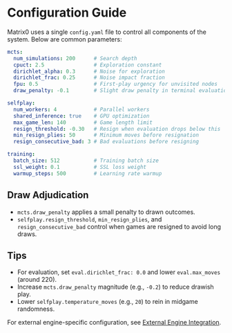 # Configuration Guide

Matrix0 uses a single `config.yaml` file to control all components of the system.
Below are common parameters:

```yaml
mcts:
  num_simulations: 200      # Search depth
  cpuct: 2.5                # Exploration constant
  dirichlet_alpha: 0.3      # Noise for exploration
  dirichlet_frac: 0.25      # Noise impact fraction
  fpu: 0.5                  # First-play urgency for unvisited nodes
  draw_penalty: -0.1        # Slight draw penalty in terminal evaluation

selfplay:
  num_workers: 4            # Parallel workers
  shared_inference: true    # GPU optimization
  max_game_len: 140         # Game length limit
  resign_threshold: -0.30   # Resign when evaluation drops below this
  min_resign_plies: 50      # Minimum moves before resignation
  resign_consecutive_bad: 3 # Bad evaluations before resigning

training:
  batch_size: 512           # Training batch size
  ssl_weight: 0.1           # SSL loss weight
  warmup_steps: 500         # Learning rate warmup
```

## Draw Adjudication

- `mcts.draw_penalty` applies a small penalty to drawn outcomes.
- `selfplay.resign_threshold`, `min_resign_plies`, and `resign_consecutive_bad` control when games are resigned to avoid long draws.

## Tips

- For evaluation, set `eval.dirichlet_frac: 0.0` and lower `eval.max_moves` (around 220).
- Increase `mcts.draw_penalty` magnitude (e.g., `-0.2`) to reduce drawish play.
- Lower `selfplay.temperature_moves` (e.g., `20`) to rein in midgame randomness.

For external engine-specific configuration, see [External Engine Integration](../EXTERNAL_ENGINES.md).
